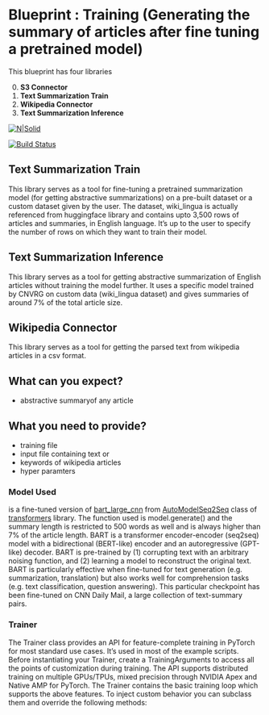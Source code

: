 # Blueprint : Training (Generating the summary of articles after fine tuning a pretrained model)
This blueprint has four libraries

0. **S3 Connector**
1. **Text Summarization Train**
2. **Wikipedia Connector**
3. **Text Summarization Inference**

[![N|Solid](https://cldup.com/dTxpPi9lDf.thumb.png)](https://nodesource.com/products/nsolid)

[![Build Status](https://travis-ci.org/joemccann/dillinger.svg?branch=master)](https://travis-ci.org/joemccann/dillinger)
## Text Summarization Train
This library serves as a tool for fine-tuning a pretrained summarization model (for getting abstractive summarizations) on a pre-built dataset or a custom dataset given by the user. The dataset, wiki_lingua is actually referenced from huggingface library and contains upto 3,500 rows of articles and summaries, in English language. It’s up to the user to specify the number of rows on which they want to train their model. 
## Text Summarization Inference
This library serves as a tool for getting abstractive summarization of English articles without training the model further. It uses a specific model trained by CNVRG on custom data (wiki_lingua dataset) and gives summaries of around 7% of the total article size. 
## Wikipedia Connector
This library serves as a tool for getting the parsed text from wikipedia articles in a csv format.
## What can you expect?
- abstractive summaryof any article

## What you need to provide?
- training file
- input file containing text or
- keywords of wikipedia articles
- hyper paramters


### Model Used
is a fine-tuned version of [bart_large_cnn](https://huggingface.co/facebook/bart-large-cnn) from [AutoModelSeq2Seq](https://huggingface.co/transformers/model_doc/encoderdecoder.html) class of [transformers](https://huggingface.co/transformers/) library. The function used is model.generate() and the summary length is restricted to 500 words as well and is always higher than 7% of the article length.
BART is a transformer encoder-encoder (seq2seq) model with a bidirectional (BERT-like) encoder and an autoregressive (GPT-like) decoder. BART is pre-trained by (1) corrupting text with an arbitrary noising function, and (2) learning a model to reconstruct the original text.
BART is particularly effective when fine-tuned for text generation (e.g. summarization, translation) but also works well for comprehension tasks (e.g. text classification, question answering). This particular checkpoint has been fine-tuned on CNN Daily Mail, a large collection of text-summary pairs.
### Trainer
The Trainer class provides an API for feature-complete training in PyTorch for most standard use cases. It’s used in most of the example scripts.
Before instantiating your Trainer, create a TrainingArguments to access all the points of customization during training.
The API supports distributed training on multiple GPUs/TPUs, mixed precision through NVIDIA Apex and Native AMP for PyTorch.
The Trainer contains the basic training loop which supports the above features. To inject custom behavior you can subclass them and override the following methods: